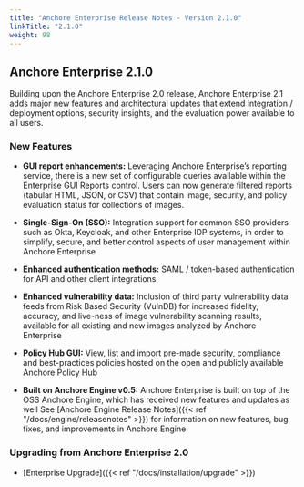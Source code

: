 ```yaml
---
title: "Anchore Enterprise Release Notes - Version 2.1.0"
linkTitle: "2.1.0"
weight: 98
---
```


## Anchore Enterprise 2.1.0

Building upon the Anchore Enterprise 2.0 release, Anchore Enterprise 2.1 adds major new features and architectural updates that extend integration / deployment options, security insights, and the evaluation power available to all users.


### New Features

* **GUI report enhancements:** Leveraging Anchore Enterprise’s reporting service, there is a new set of configurable queries available within the Enterprise GUI Reports control. Users can now generate filtered reports (tabular HTML, JSON, or CSV) that contain image, security, and policy evaluation status for collections of images.

* **Single-Sign-On (SSO):** Integration support for common SSO providers such as Okta, Keycloak, and other Enterprise IDP systems, in order to simplify, secure, and better control aspects of user management within Anchore Enterprise

* **Enhanced authentication methods:** SAML / token-based authentication for API and other client integrations

* **Enhanced vulnerability data:** Inclusion of third party vulnerability data feeds from Risk Based Security (VulnDB) for increased fidelity, accuracy, and live-ness of image vulnerability scanning results, available for all existing and new images analyzed by Anchore Enterprise

* **Policy Hub GUI:** View, list and import pre-made security, compliance and best-practices policies hosted on the open and publicly available Anchore Policy Hub

* **Built on Anchore Engine v0.5:** Anchore Enterprise is built on top of the OSS Anchore Engine, which has received new features and updates as well See [Anchore Engine Release Notes]({{< ref "/docs/engine/releasenotes" >}}) for information on new features, bug fixes, and improvements in Anchore Engine

### Upgrading from Anchore Enterprise 2.0

* [Enterprise Upgrade]({{< ref "/docs/installation/upgrade" >}})

